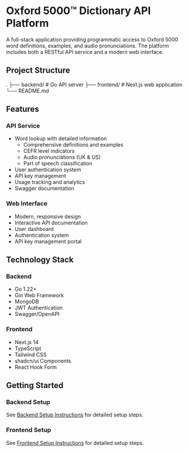 # Oxford 5000™ Dictionary API Platform

A full-stack application providing programmatic access to Oxford 5000 word definitions, examples, and audio pronunciations. The platform includes both a RESTful API service and a modern web interface.

## Project Structure

.
├── backend/ # Go API server
├── frontend/ # Next.js web application
└── README.md

## Features

### API Service

- Word lookup with detailed information
  - Comprehensive definitions and examples
  - CEFR level indicators
  - Audio pronunciations (UK & US)
  - Part of speech classification
- User authentication system
- API key management
- Usage tracking and analytics
- Swagger documentation

### Web Interface

- Modern, responsive design
- Interactive API documentation
- User dashboard
- Authentication system
- API key management portal

## Technology Stack

### Backend

- Go 1.22+
- Gin Web Framework
- MongoDB
- JWT Authentication
- Swagger/OpenAPI

### Frontend

- Next.js 14
- TypeScript
- Tailwind CSS
- shadcn/ui Components
- React Hook Form

## Getting Started

### Backend Setup

See [Backend Setup Instructions](https://github.com/AkifhanIlgaz/oxford-5000-api/blob/main/backend/README.md) for detailed setup steps.

### Frontend Setup

See [Frontend Setup Instructions](https://github.com/AkifhanIlgaz/oxford-5000-api/blob/main/frontend/README.md) for detailed setup steps.

